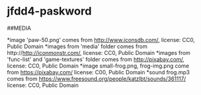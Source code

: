 # jfdd4-paskword

##MEDIA

*image 'paw-50.png' comes from http://www.iconsdb.com/,
    license: CC0, Public Domain
*images from 'media' folder comes from http://http://iconmonstr.com/,
    license: CC0, Public Domain
*images from 'func-list' and 'game-textures' folder comes from http://pixabay.com/,
    license: CC0, Public Domain
*image small-frog.png, frog-img.png come from https://pixabay.com/
    license: C00, Public Domain
*sound frog.mp3 comes from https://www.freesound.org/people/katzlbt/sounds/361117/
    license: CC0, Public Domain